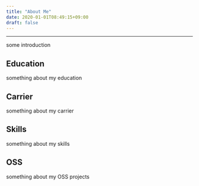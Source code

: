 ```yaml
---
title: "About Me"
date: 2020-01-01T08:49:15+09:00
draft: false
---
```

---

some introduction

## Education

something about my education

## Carrier

something about my carrier

## Skills

something about my skills

## OSS

something about my OSS projects



